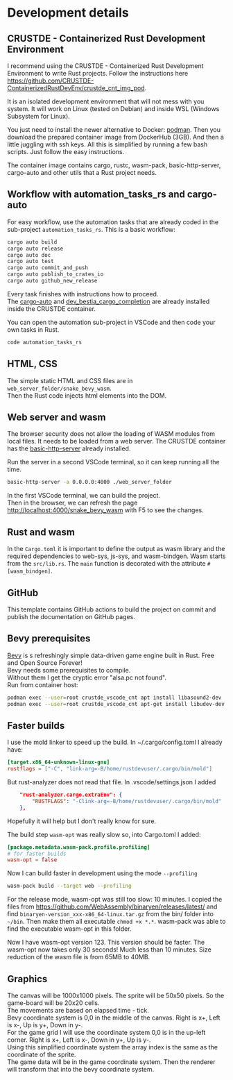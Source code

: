 # Development details

## CRUSTDE - Containerized Rust Development Environment

I recommend using the CRUSTDE - Containerized Rust Development Environment to write Rust projects. Follow the instructions here <https://github.com/CRUSTDE-ContainerizedRustDevEnv/crustde_cnt_img_pod>.  

It is an isolated development environment that will not mess with you system.
It will work on Linux (tested on Debian) and inside WSL (Windows Subsystem for Linux).

You just need to install the newer alternative to Docker: [podman](https://podman.io/). Then you download the prepared container image from DockerHub (3GB). And then a little juggling with ssh keys. All this is simplified by running a few bash scripts. Just follow the easy instructions.  

The container image contains cargo, rustc, wasm-pack, basic-http-server, cargo-auto and other utils that a Rust project needs.  

## Workflow with automation_tasks_rs and cargo-auto

For easy workflow, use the automation tasks that are already coded in the sub-project `automation_tasks_rs`. This is a basic workflow:

```bash
cargo auto build
cargo auto release
cargo auto doc
cargo auto test
cargo auto commit_and_push
cargo auto publish_to_crates_io
cargo auto github_new_release
```

Every task finishes with instructions how to proceed.  
The [cargo-auto](https://github.com/automation-tasks-rs/cargo-auto) and [dev_bestia_cargo_completion](https://github.com/automation-tasks-rs/dev_bestia_cargo_completion) are already installed inside the CRUSTDE container.

You can open the automation sub-project in VSCode and then code your own tasks in Rust.

```bash
code automation_tasks_rs
```

## HTML, CSS

The simple static HTML and CSS files are in `web_server_folder/snake_bevy_wasm`.  
Then the Rust code injects html elements into the DOM.  

## Web server and wasm

The browser security does not allow the loading of WASM modules from local files. It needs to be loaded from a web server. The CRUSTDE container has the [basic-http-server](https://github.com/brson/basic-http-server) already installed.  

Run the server in a second VSCode terminal, so it can keep running all the time.  

```bash
basic-http-server -a 0.0.0.0:4000 ./web_server_folder
```

In the first VSCode terminal, we can build the project.  
Then in the browser, we can refresh the page <http://localhost:4000/snake_bevy_wasm> with F5 to see the changes.  

## Rust and wasm

In the `Cargo.toml` it is important to define the output as wasm library and the required dependencies to web-sys, js-sys, and wasm-bindgen. Wasm starts from the `src/lib.rs`. The `main` function is decorated with the attribute `#[wasm_bindgen]`.

## GitHub

This template contains GitHub actions to build the project on commit and publish the documentation on GitHub pages.  

## Bevy prerequisites

[Bevy](https://bevy.org/) is s refreshingly simple data-driven game engine built in Rust. Free and Open Source Forever!  
Bevy needs some prerequisites to compile.  
Without them I get the cryptic error "alsa.pc not found".  
Run from container host:

```bash
podman exec --user=root crustde_vscode_cnt apt install libasound2-dev
podman exec --user=root crustde_vscode_cnt apt-get install libudev-dev
```


## Faster builds

I use the mold linker to speed up the build. In ~/.cargo/config.toml I already have:

```toml
[target.x86_64-unknown-linux-gnu]
rustflags = ["-C", "link-arg=-B/home/rustdevuser/.cargo/bin/mold"]
```

But rust-analyzer does not read that file. In .vscode/settings.json I added

```json
    "rust-analyzer.cargo.extraEnv": {
        "RUSTFLAGS": "-Clink-arg=-B/home/rustdevuser/.cargo/bin/mold"
    },
```

Hopefully it will help but I don't really know for sure.

The build step `wasm-opt` was really slow so, into Cargo.toml I added:

```toml
[package.metadata.wasm-pack.profile.profiling]
# for faster builds
wasm-opt = false
```

Now I can build faster in development using the mode `--profiling`

```bash
wasm-pack build --target web --profiling
```

For the release mode, wasm-opt was still too slow: 10 minutes.
I copied the files from <https://github.com/WebAssembly/binaryen/releases/latest/> and find `binaryen-version_xxx-x86_64-linux.tar.gz` from the bin/ folder into `~/bin`. Then make them all executable `chmod +x *.*`. wasm-pack was able to find the executable wasm-opt in this folder.  

Now I have wasm-opt version 123. This version should be faster.
The wasm-opt now takes only 30 seconds! Much less than 10 minutes.
Size reduction of the wasm file is from 65MB to 40MB.

## Graphics

The canvas will be 1000x1000 pixels. The sprite will be 50x50 pixels. So the game-board will be 20x20 cells.  
The movements are based on elapsed time - tick.  
Bevy coordinate system is 0,0 in the middle of the canvas. Right is x+, Left is x-, Up is y+, Down in y-.  
For the game grid I will use the coordinate system 0,0 is in the up-left corner. Right is x+, Left is x-, Down in y+, Up is y-.  
Using this simplified coordinate system the array index is the same as the coordinate of the sprite.  
The game data will be in the game coordinate system. Then the renderer will transform that into the bevy coordinate system.  
 



